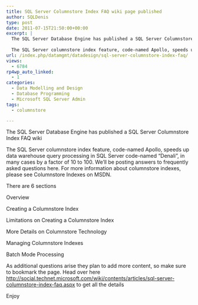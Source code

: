 ```yaml
---
title: SQL Server Columnstore Index FAQ wiki page published
author: SQLDenis
type: post
date: 2011-07-15T21:50:00+00:00
excerpt: |
  The SQL Server Database Engine has published a SQL Server Columnstore Index FAQ wiki
  
  The SQL Server columnstore index feature, code-named Apollo, speeds up data warehouse query processing in SQL Server code-named "Denali", in many cases by a factor o&hellip;
url: /index.php/datamgmt/datadesign/sql-server-columnstore-index-faq/
views:
  - 6784
rp4wp_auto_linked:
  - 1
categories:
  - Data Modelling and Design
  - Database Programming
  - Microsoft SQL Server Admin
tags:
  - columnstore

---
```

The SQL Server Database Engine has published a SQL Server Columnstore Index FAQ wiki

The SQL Server columnstore index feature, code-named Apollo, speeds up data warehouse query processing in SQL Server code-named &#8220;Denali&#8221;, in many cases by a factor of 10 to 100. We&#8217;ll be posting answers to frequently asked questions here. For more information about columnstore indexes, please see Columnstore Indexes on MSDN.

There are 6 sections
  
Overview
  
Creating a Columnstore Index
  
Limitations on Creating a Columnstore Index
  
More Details on Columnstore Technology
  
Managing Columnstore Indexes
  
Batch Mode Processing

As additional questions arise they plan to add more content, so make sure to bookmark the page. Head over here http://social.technet.microsoft.com/wiki/contents/articles/sql-server-columnstore-index-faq.aspx to get all the details

Enjoy